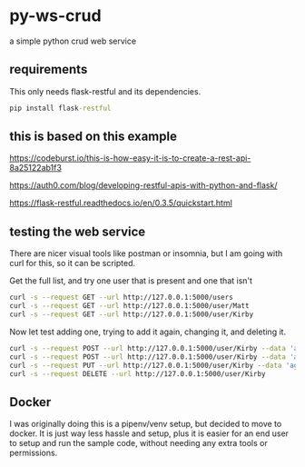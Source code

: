 # py-ws-crud

a simple python crud web service

## requirements

This only needs flask-restful and its dependencies.

```cmd
pip install flask-restful
```

## this is based on this example

<https://codeburst.io/this-is-how-easy-it-is-to-create-a-rest-api-8a25122ab1f3>

<https://auth0.com/blog/developing-restful-apis-with-python-and-flask/>

<https://flask-restful.readthedocs.io/en/0.3.5/quickstart.html>

## testing the web service

There are nicer visual tools like postman or insomnia, but I am going with curl for this, so it can be scripted.

Get the full list, and try one user that is present and one that isn't

```bash
curl -s --request GET --url http://127.0.0.1:5000/users
curl -s --request GET --url http://127.0.0.1:5000/user/Matt
curl -s --request GET --url http://127.0.0.1:5000/user/Kirby
```

Now let test adding one, trying to add it again, changing it, and deleting it.

```bash
curl -s --request POST --url http://127.0.0.1:5000/user/Kirby --data 'age=42&occupation=slacker'
curl -s --request POST --url http://127.0.0.1:5000/user/Kirby --data 'age=42&occupation=awesome dude'
curl -s --request PUT --url http://127.0.0.1:5000/user/Kirby --data 'age=42&occupation=awesome dude'
curl -s --request DELETE --url http://127.0.0.1:5000/user/Kirby
```

## Docker

I was originally doing this is a pipenv/venv setup, but 
decided to move to docker.  It is just way less hassle and 
setup, plus it is easier for an end user to setup and run 
the sample code, without needing any extra tools or 
permissions.
